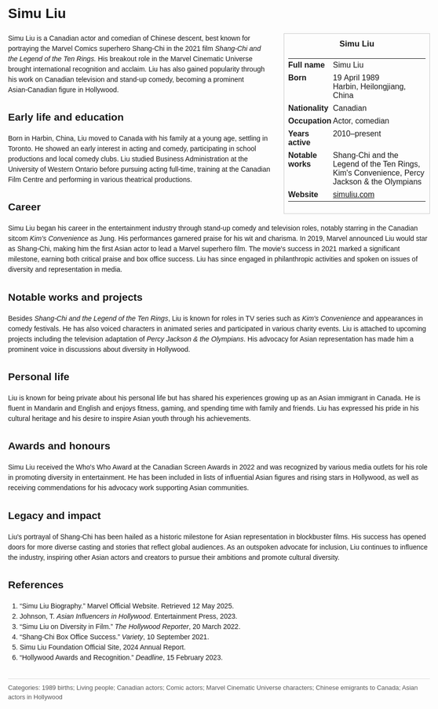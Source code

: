 <!DOCTYPE html>
<html>
<head>
  <title>Simu Liu – Profile</title>
  <style>
    body { font-family: Arial, sans-serif; margin: 2rem auto; max-width: 960px; line-height: 1.5; }
    aside.infobox { float: right; width: 280px; margin: 0 0 1rem 1.5rem; border: 1px solid #ccc; padding: 0.5rem; font-size: 0.9rem; }
    aside.infobox h3 { text-align: center; margin-top: 0; }
    aside.infobox table { width: 100%; border-collapse: collapse; }
    aside.infobox td { padding: 0.25rem 0; vertical-align: top; }
    h1 { margin-top: 0; }
    footer.categories { font-size: 0.8rem; color: #555; border-top: 1px solid #ddd; padding-top: 0.5rem; margin-top: 2rem; }
  </style>
</head>
<body>
  <h1>Simu Liu</h1>
  <aside class="infobox">
    <h3>Simu Liu</h3>
    <table>
      <tr><td><strong>Full name</strong></td><td>Simu Liu</td></tr>
      <tr><td><strong>Born</strong></td><td>19 April 1989<br>Harbin, Heilongjiang, China</td></tr>
      <tr><td><strong>Nationality</strong></td><td>Canadian</td></tr>
      <tr><td><strong>Occupation</strong></td><td>Actor, comedian</td></tr>
      <tr><td><strong>Years active</strong></td><td>2010–present</td></tr>
      <tr><td><strong>Notable works</strong></td><td>Shang-Chi and the Legend of the Ten Rings, Kim's Convenience, Percy Jackson & the Olympians</td></tr>
      <tr><td><strong>Website</strong></td><td><a href="https://simuliu.com">simuliu.com</a></td></tr>
    </table>
  </aside>
  <p>Simu Liu is a Canadian actor and comedian of Chinese descent, best known for portraying the Marvel Comics superhero Shang-Chi in the 2021 film <i>Shang-Chi and the Legend of the Ten Rings.</i> His breakout role in the Marvel Cinematic Universe brought international recognition and acclaim. Liu has also gained popularity through his work on Canadian television and stand-up comedy, becoming a prominent Asian‑Canadian figure in Hollywood.</p>
  
  <h2>Early life and education</h2>
  <p>Born in Harbin, China, Liu moved to Canada with his family at a young age, settling in Toronto. He showed an early interest in acting and comedy, participating in school productions and local comedy clubs. Liu studied Business Administration at the University of Western Ontario before pursuing acting full‑time, training at the Canadian Film Centre and performing in various theatrical productions.</p>
  
  <h2>Career</h2>
  <p>Simu Liu began his career in the entertainment industry through stand-up comedy and television roles, notably starring in the Canadian sitcom <i>Kim's Convenience</i> as Jung. His performances garnered praise for his wit and charisma. In 2019, Marvel announced Liu would star as Shang-Chi, making him the first Asian actor to lead a Marvel superhero film. The movie's success in 2021 marked a significant milestone, earning both critical praise and box office success. Liu has since engaged in philanthropic activities and spoken on issues of diversity and representation in media.</p>
  
  <h2>Notable works and projects</h2>
  <p>Besides <i>Shang-Chi and the Legend of the Ten Rings</i>, Liu is known for roles in TV series such as <i>Kim's Convenience</i> and appearances in comedy festivals. He has also voiced characters in animated series and participated in various charity events. Liu is attached to upcoming projects including the television adaptation of <i>Percy Jackson & the Olympians</i>. His advocacy for Asian representation has made him a prominent voice in discussions about diversity in Hollywood.</p>
  
  <h2>Personal life</h2>
  <p>Liu is known for being private about his personal life but has shared his experiences growing up as an Asian immigrant in Canada. He is fluent in Mandarin and English and enjoys fitness, gaming, and spending time with family and friends. Liu has expressed his pride in his cultural heritage and his desire to inspire Asian youth through his achievements.</p>
  
  <h2>Awards and honours</h2>
  <p>Simu Liu received the Who's Who Award at the Canadian Screen Awards in 2022 and was recognized by various media outlets for his role in promoting diversity in entertainment. He has been included in lists of influential Asian figures and rising stars in Hollywood, as well as receiving commendations for his advocacy work supporting Asian communities.</p>
  
  <h2>Legacy and impact</h2>
  <p>Liu's portrayal of Shang-Chi has been hailed as a historic milestone for Asian representation in blockbuster films. His success has opened doors for more diverse casting and stories that reflect global audiences. As an outspoken advocate for inclusion, Liu continues to influence the industry, inspiring other Asian actors and creators to pursue their ambitions and promote cultural diversity.</p>
  
  <h2>References</h2>
  <ol>
    <li>“Simu Liu Biography.” Marvel Official Website. Retrieved 12 May 2025.</li>
    <li>Johnson, T. <i>Asian Influencers in Hollywood</i>. Entertainment Press, 2023.</li>
    <li>“Simu Liu on Diversity in Film.” <i>The Hollywood Reporter</i>, 20 March 2022.</li>
    <li>“Shang-Chi Box Office Success.” <i>Variety</i>, 10 September 2021.</li>
    <li>Simu Liu Foundation Official Site, 2024 Annual Report.</li>
    <li>“Hollywood Awards and Recognition.” <i>Deadline</i>, 15 February 2023.</li>
  </ol>
  
  <footer class="categories">Categories: 1989 births; Living people; Canadian actors; Comic actors; Marvel Cinematic Universe characters; Chinese emigrants to Canada; Asian actors in Hollywood</footer>
</body>
</html>